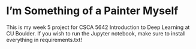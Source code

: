 # I’m Something of a Painter Myself

This is my week 5 project for CSCA 5642 Introduction to Deep Learning at CU Boulder. If you wish to run the Jupyter notebook, make sure to install everything in requirements.txt!
